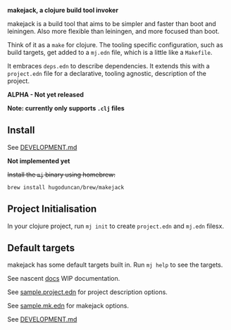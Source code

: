 **makejack, a clojure build tool invoker**

makejack is a build tool that aims to be simpler and faster than boot
and leiningen.  Also more flexible than leiningen, and more focused than
boot.

Think of it as a `make` for clojure.  The tooling specific
configuration, such as build targets, get added to a `mj.edn` file,
which is a little like a `Makefile`.

It embraces `deps.edn` to describe dependencies.  It extends this with a
`project.edn` file for a declarative, tooling agnostic, description of
the project.

**ALPHA - Not yet released**

**Note: currently only supports `.clj` files**

## Install

See [DEVELOPMENT.md](docs/DEVELOPMENT.md)

**Not implemented yet**

~~Install the `mj` binary using homebrew:~~

```shell
brew install hugoduncan/brew/makejack
```

## Project Initialisation

In your clojure project, run `mj init` to create `project.edn`
and `mj.edn` filesx.

## Default targets

makejack has some default targets built in.  Run `mj help` to see the
targets.

See nascent [docs](http://makejack.hugoduncan.org/) WIP documentation.

See [sample.project.edn](sample.project.edn) for project description
options.

See [sample.mk.edn](sample.mj.edn) for makejack options.

See [DEVELOPMENT.md](docs/DEVELOPMENT.md)

